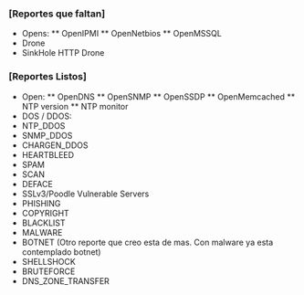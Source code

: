 ### [Reportes que faltan] ###
* Opens:
** OpenIPMI
** OpenNetbios
** OpenMSSQL
* Drone
* SinkHole HTTP Drone

### [Reportes Listos] ###
* Open:
** OpenDNS
** OpenSNMP
** OpenSSDP
** OpenMemcached
** NTP version
**   NTP monitor
* DOS / DDOS:
* NTP_DDOS
* SNMP_DDOS	
* CHARGEN_DDOS
* HEARTBLEED
* SPAM
* SCAN
* DEFACE
* SSLv3/Poodle Vulnerable Servers
* PHISHING
* COPYRIGHT
* BLACKLIST
* MALWARE
* BOTNET (Otro reporte que creo esta de mas. Con malware ya esta contemplado botnet)
* SHELLSHOCK
* BRUTEFORCE
* DNS_ZONE_TRANSFER
